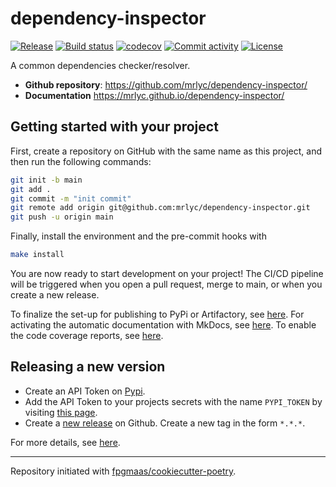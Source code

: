 # dependency-inspector

[![Release](https://img.shields.io/github/v/release/mrlyc/dependency-inspector)](https://img.shields.io/github/v/release/mrlyc/dependency-inspector)
[![Build status](https://img.shields.io/github/actions/workflow/status/mrlyc/dependency-inspector/main.yml?branch=main)](https://github.com/mrlyc/dependency-inspector/actions/workflows/main.yml?query=branch%3Amain)
[![codecov](https://codecov.io/gh/mrlyc/dependency-inspector/branch/main/graph/badge.svg)](https://codecov.io/gh/mrlyc/dependency-inspector)
[![Commit activity](https://img.shields.io/github/commit-activity/m/mrlyc/dependency-inspector)](https://img.shields.io/github/commit-activity/m/mrlyc/dependency-inspector)
[![License](https://img.shields.io/github/license/mrlyc/dependency-inspector)](https://img.shields.io/github/license/mrlyc/dependency-inspector)

A common dependencies checker/resolver.

- **Github repository**: <https://github.com/mrlyc/dependency-inspector/>
- **Documentation** <https://mrlyc.github.io/dependency-inspector/>

## Getting started with your project

First, create a repository on GitHub with the same name as this project, and then run the following commands:

``` bash
git init -b main
git add .
git commit -m "init commit"
git remote add origin git@github.com:mrlyc/dependency-inspector.git
git push -u origin main
```

Finally, install the environment and the pre-commit hooks with 

```bash
make install
```

You are now ready to start development on your project! The CI/CD
pipeline will be triggered when you open a pull request, merge to main,
or when you create a new release.

To finalize the set-up for publishing to PyPi or Artifactory, see
[here](https://fpgmaas.github.io/cookiecutter-poetry/features/publishing/#set-up-for-pypi).
For activating the automatic documentation with MkDocs, see
[here](https://fpgmaas.github.io/cookiecutter-poetry/features/mkdocs/#enabling-the-documentation-on-github).
To enable the code coverage reports, see [here](https://fpgmaas.github.io/cookiecutter-poetry/features/codecov/).

## Releasing a new version

- Create an API Token on [Pypi](https://pypi.org/).
- Add the API Token to your projects secrets with the name `PYPI_TOKEN` by visiting 
[this page](https://github.com/mrlyc/dependency-inspector/settings/secrets/actions/new).
- Create a [new release](https://github.com/mrlyc/dependency-inspector/releases/new) on Github. 
Create a new tag in the form ``*.*.*``.

For more details, see [here](https://fpgmaas.github.io/cookiecutter-poetry/features/cicd/#how-to-trigger-a-release).

---

Repository initiated with [fpgmaas/cookiecutter-poetry](https://github.com/fpgmaas/cookiecutter-poetry).